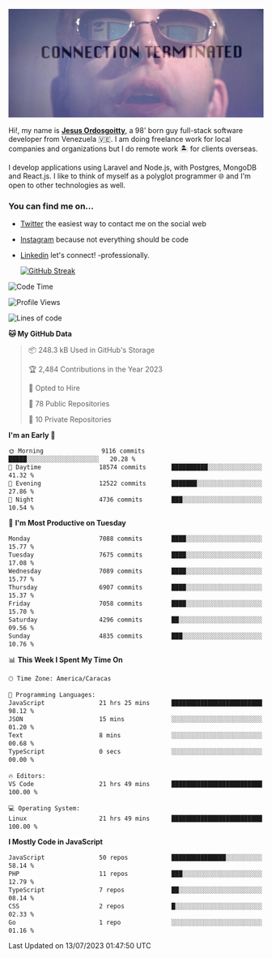 ![hackers movie reference](./disconnected.jpg)

Hi!, my name is [**Jesus Ordosgoitty**](https://jodaz.xyz), a 98' born guy full-stack software developer from Venezuela 🇻🇪. I am doing freelance work for local companies and organizations but I do remote work 🏝️ for clients overseas. 

I develop applications using Laravel and Node.js, with Postgres, MongoDB and React.js. I like to think of myself as a polyglot programmer 🌐 and I'm open to other technologies as well.

### You can find me on...

- [Twitter](https://twitter.com/jodaz_) the easiest way to contact me on the social web
- [Instagram](https://instagram.com/jodaz_) because not everything should be code
- [Linkedin](https://linkedin.com/in/jodaz) let's connect! -professionally.


    [![GitHub Streak](https://streak-stats.demolab.com?user=jodaz&theme=tokyonight)](https://git.io/streak-stats)

<!--START_SECTION:waka-->
![Code Time](http://img.shields.io/badge/Code%20Time-4%2C093%20hrs%2041%20mins-blue)

![Profile Views](http://img.shields.io/badge/Profile%20Views-0-blue)

![Lines of code](https://img.shields.io/badge/From%20Hello%20World%20I%27ve%20Written-100.5%20million%20lines%20of%20code-blue)

**🐱 My GitHub Data** 

> 📦 248.3 kB Used in GitHub's Storage 
 > 
> 🏆 2,484 Contributions in the Year 2023
 > 
> 💼 Opted to Hire
 > 
> 📜 78 Public Repositories 
 > 
> 🔑 10 Private Repositories 
 > 
**I'm an Early 🐤** 

```text
🌞 Morning                9116 commits        █████░░░░░░░░░░░░░░░░░░░░   20.28 % 
🌆 Daytime                18574 commits       ██████████░░░░░░░░░░░░░░░   41.32 % 
🌃 Evening                12522 commits       ███████░░░░░░░░░░░░░░░░░░   27.86 % 
🌙 Night                  4736 commits        ███░░░░░░░░░░░░░░░░░░░░░░   10.54 % 
```
📅 **I'm Most Productive on Tuesday** 

```text
Monday                   7088 commits        ████░░░░░░░░░░░░░░░░░░░░░   15.77 % 
Tuesday                  7675 commits        ████░░░░░░░░░░░░░░░░░░░░░   17.08 % 
Wednesday                7089 commits        ████░░░░░░░░░░░░░░░░░░░░░   15.77 % 
Thursday                 6907 commits        ████░░░░░░░░░░░░░░░░░░░░░   15.37 % 
Friday                   7058 commits        ████░░░░░░░░░░░░░░░░░░░░░   15.70 % 
Saturday                 4296 commits        ██░░░░░░░░░░░░░░░░░░░░░░░   09.56 % 
Sunday                   4835 commits        ███░░░░░░░░░░░░░░░░░░░░░░   10.76 % 
```


📊 **This Week I Spent My Time On** 

```text
🕑︎ Time Zone: America/Caracas

💬 Programming Languages: 
JavaScript               21 hrs 25 mins      █████████████████████████   98.12 % 
JSON                     15 mins             ░░░░░░░░░░░░░░░░░░░░░░░░░   01.20 % 
Text                     8 mins              ░░░░░░░░░░░░░░░░░░░░░░░░░   00.68 % 
TypeScript               0 secs              ░░░░░░░░░░░░░░░░░░░░░░░░░   00.00 % 

🔥 Editors: 
VS Code                  21 hrs 49 mins      █████████████████████████   100.00 % 

💻 Operating System: 
Linux                    21 hrs 49 mins      █████████████████████████   100.00 % 
```

**I Mostly Code in JavaScript** 

```text
JavaScript               50 repos            ███████████████░░░░░░░░░░   58.14 % 
PHP                      11 repos            ███░░░░░░░░░░░░░░░░░░░░░░   12.79 % 
TypeScript               7 repos             ██░░░░░░░░░░░░░░░░░░░░░░░   08.14 % 
CSS                      2 repos             █░░░░░░░░░░░░░░░░░░░░░░░░   02.33 % 
Go                       1 repo              ░░░░░░░░░░░░░░░░░░░░░░░░░   01.16 % 
```




 Last Updated on 13/07/2023 01:47:50 UTC
<!--END_SECTION:waka-->

